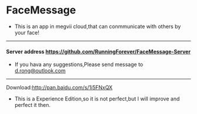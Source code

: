 # FaceMessage

- This is an app in megvii cloud,that can conmmunicate with others by your face!

---

#### Server address https://github.com/RunningForever/FaceMessage-Server
- If you hava any suggestions,Please send message to d.rong@outlook.com

---

Download:http://pan.baidu.com/s/1i5FNxQX

- This is a Experience Edition,so it is not perfect,but I will improve and perfect it then.
